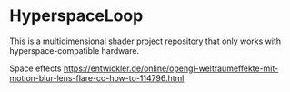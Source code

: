 # HyperspaceLoop
This is a multidimensional shader project repository that only works with hyperspace-compatible hardware.


Space effects
https://entwickler.de/online/opengl-weltraumeffekte-mit-motion-blur-lens-flare-co-how-to-114796.html
